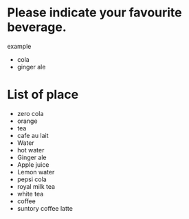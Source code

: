 # Please indicate your favourite beverage.
example
- cola
- ginger ale
# List of place

- zero cola
- orange 
- tea
- cafe au lait
- Water
- hot water
- Ginger ale
- Apple juice
- Lemon water
- pepsi cola
- royal milk tea
- white tea
- coffee
- suntory coffee latte
